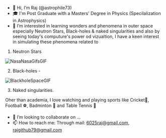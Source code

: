 - 👋 Hi, I’m Raj (@astrophile73)
- 🎓 I'm Post Graduate with a Masters' Degree in Physics (Specilalization in Astrophysics)
- 👀 I’m interested in learning wonders and phenomena in outer space especially Neutron Stars, Black-holes & naked singularities and also by seeing today's computure's power od vizualtion, I have a keen interest in simulating these phenomena related to 
1) Neutron Stars

![NasaNasaGifsGIF](https://github.com/user-attachments/assets/a913ab10-3fdc-4ccf-aa96-3be234c504e8)

2) Black-holes - 

![BlackholeSpaceGIF](https://github.com/user-attachments/assets/cf7c1699-55e9-49d6-8511-5a6b69f364b9)


3) Naked singularities.

Oher than academia, I love watching and playing sports like Cricket🏏, Football ⚽, Badminton 🏸 and Table Tennis 🏓
- 💞️ I’m looking to collaborate on ...
- 📫 How to reach me:
Through mail: 6025raj@gmail.com, rajgithub79@gmail.com

<!---
astrophile73/astrophile73 is a ✨ special ✨ repository because its `README.md` (this file) appears on your GitHub profile.
You can click the Preview link to take a look at your changes.
--->
